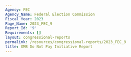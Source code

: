 ```yaml
---
Agency: FEC
Agency_Name: Federal Election Commission
Fiscal_Year: 2023
Page_Name: 2023_FEC_9
Report_Id: '9'
Requirements: []
layout: congressional-reports
permalink: /resources/congressional-reports/2023_FEC_9
title: OMB Do Not Pay Initiative Report
---
```

